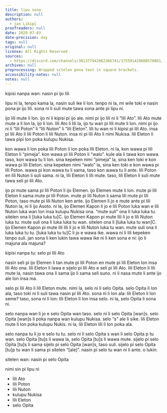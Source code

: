 ```yaml
---
title: lipu sona
description: null
authors:
  - jan Likipi
proofreaders: null
date: 2020-07-03
date-precision: day
tags: null
original: null
license: All Rights Reserved
sources:
  - https://discord.com/channels/301377942062366741/375591429608570881/728692750043709481
archives: null
preprocessing: Wrapped sitelen pona text in square brackets.
accessibility-notes: null
notes: null
---
```


kipisi nanpa wan: nasin pi ijo lili

lipu ni la, tenpo kama la, nasin suli ike li lon. tenpo ni la, mi wile toki e nasin pona pi ijo lili. sona ni
li suli mute tawa sona ante pi lipu ni.

ijo lili mute li lon. ijo ni li kipisi pi ijo ale. nimi pi ijo lili ni li “lili Ato”. lili Ato mute mute a li lon la, ijo li lon. lili Ato li lili la, ijo tu wan pi lili mute li lon. nimi pi ijo ni li “lili Poton” li “lili Nuton” li “lili Eleton”. lili tu wan ni li kipisi pi lili Ato. insa pi lili Ato li lili Poton li lili Nuton. insa ni pi lili Ato li nimi Nukisa. lili Eleton li tawa pipi lon poka kulupu Nukisa.

kon wawa li lon poka lili Poton li lon poka lili Eleton. ni la, kon wawa pi lili Eleton li “pimeja”. kon wawa pi lili Poton li “walo”. kule ala li tawa kon wawa. taso, kon wawa tu li lon. sina kepeken nimi “pimeja” la, sina ken toki e kon wawa pi lili Eleton. sina kepeken nimi “walo” la, sina ken toki e kon wawa pi lili Poton. wawa pi kon wawa tu li sama, taso kon wawa tu li ante. lili Poton en lili Nuton li
suli sama. ni la, lili Eleton li lili mute. taso, lili Eleton li suli mute tawa seli pi lili Ato.

ijo pi mute sama pi lili Poton li ijo Elemen. ijo Elemen mute li lon. mute pi lili Eleton li sama mute pi lili Poton. mute pi lili Nuton li sama lili mute pi lili Poton, taso mute pi lili Nuton ken ante. ijo Elemen li jo e mute ante pi lili Nuton la, ni li ijo Asoto. ni la, ijo Elemen Kapon li jo e lili Poton luka wan e lili Nuton luka wan lon insa kulupu Nukisa ona. “mute suli” ona li luka luka tu. sitelen ona li [luka luka tu]C. ijo Elemen Kapon pi mute lili li jo e lili Nuton luka tu. mute suli ona li luka luka tu wan. sitelen ona li [luka luka tu wan]C. ijo Elemen Kapon pi mute lili lili li jo e lili Nuton luka tu wan. mute suli ona li luka luka
tu tu. [luka luka tu tu]C li jo e wawa ike. wawa ni li lili kepeken tenpo suli. jan sona li ken lukin tawa wawa ike ni li ken sona e ni: ijo li majuna ala majuna?

kipisi nanpa tu: selo pi lili Ato

nasin seli pi ijo Elemen li tan mute pi lili Poton en mute pi lili Eleton lon insa lili Ato ona. lili Eleton li lawa e sijelo pi lili Ato e seli pi lili Ato. lili Eleton li lili mute la, nasin tawa ona li sama ijo li sama seli suno. ni li nasa mute li ante ijo ale lon insa ma.

selo pi lili Ato li lili Eleton mute. nimi la, selo ni li selo Opita. selo Opita li lon ala, taso toki ni li suli tawa nasin pi lili Ato. sona ni li lon ala: lili Eleton li lon seme? taso, sona ni li lon: lili Eleton li lon insa selo. ni la, selo Opita li sona ni.

selo nanpa wan li jo e selo Opita wan taso. selo ni li selo Opita [wan]s. selo Opita [wan]s li poka nanpa wan kulupu Nukisa. selo “s” ale li sike. lili Eleton mute li lon poka kulupu Nukis. ni la, lili Eleton lili li lon poka ala.

selo nanpa tu li jo e selo tu tu. selo ni li selo Opita s wan li selo Opita p tu wan. selo Opita [tu]s li wawa la, selo Opita [tu]s li wawa mute. sijelo pi selo Opita [tu]s li sama sijelo pi selo Opita [wan]s, taso suli. sijelo pi selo Opita [tu]p tu wan li sama pi sitelen “[ale]”. nasin pi selo tu wan ni li ante. o lukin:

sitelen wan: nasin pi selo Opita

nimi sin pi lipu ni

* lili Ato
* lili Poton
* lili Nuton
* kulupu Nukisa
* lili Eleton
* selo Opita
